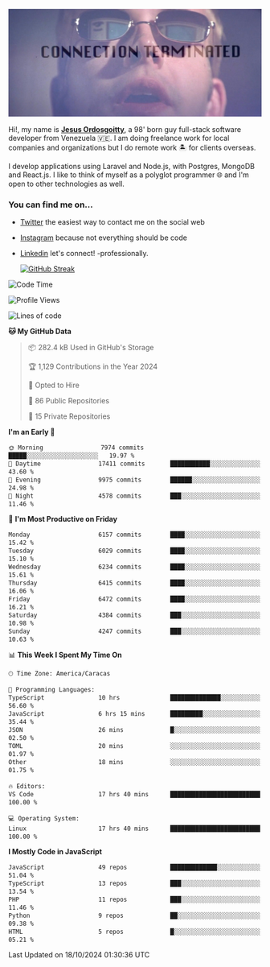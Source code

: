 ![hackers movie reference](./disconnected.jpg)

Hi!, my name is [**Jesus Ordosgoitty**](https://jodaz.dev), a 98' born guy full-stack software developer from Venezuela 🇻🇪. I am doing freelance work for local companies and organizations but I do remote work 🏝️ for clients overseas. 

I develop applications using Laravel and Node.js, with Postgres, MongoDB and React.js. I like to think of myself as a polyglot programmer 🌐 and I'm open to other technologies as well.

### You can find me on...

- [Twitter](https://twitter.com/jodaz_) the easiest way to contact me on the social web
- [Instagram](https://instagram.com/jodaz_) because not everything should be code
- [Linkedin](https://linkedin.com/in/jodaz) let's connect! -professionally.


    [![GitHub Streak](https://streak-stats.demolab.com?user=jodaz&theme=tokyonight)](https://git.io/streak-stats)

<!--START_SECTION:waka-->
![Code Time](http://img.shields.io/badge/Code%20Time-7%2C423%20hrs%2010%20mins-blue)

![Profile Views](http://img.shields.io/badge/Profile%20Views-0-blue)

![Lines of code](https://img.shields.io/badge/From%20Hello%20World%20I%27ve%20Written-82.4%20million%20lines%20of%20code-blue)

**🐱 My GitHub Data** 

> 📦 282.4 kB Used in GitHub's Storage 
 > 
> 🏆 1,129 Contributions in the Year 2024
 > 
> 💼 Opted to Hire
 > 
> 📜 86 Public Repositories 
 > 
> 🔑 15 Private Repositories 
 > 
**I'm an Early 🐤** 

```text
🌞 Morning                7974 commits        █████░░░░░░░░░░░░░░░░░░░░   19.97 % 
🌆 Daytime                17411 commits       ███████████░░░░░░░░░░░░░░   43.60 % 
🌃 Evening                9975 commits        ██████░░░░░░░░░░░░░░░░░░░   24.98 % 
🌙 Night                  4578 commits        ███░░░░░░░░░░░░░░░░░░░░░░   11.46 % 
```
📅 **I'm Most Productive on Friday** 

```text
Monday                   6157 commits        ████░░░░░░░░░░░░░░░░░░░░░   15.42 % 
Tuesday                  6029 commits        ████░░░░░░░░░░░░░░░░░░░░░   15.10 % 
Wednesday                6234 commits        ████░░░░░░░░░░░░░░░░░░░░░   15.61 % 
Thursday                 6415 commits        ████░░░░░░░░░░░░░░░░░░░░░   16.06 % 
Friday                   6472 commits        ████░░░░░░░░░░░░░░░░░░░░░   16.21 % 
Saturday                 4384 commits        ███░░░░░░░░░░░░░░░░░░░░░░   10.98 % 
Sunday                   4247 commits        ███░░░░░░░░░░░░░░░░░░░░░░   10.63 % 
```


📊 **This Week I Spent My Time On** 

```text
🕑︎ Time Zone: America/Caracas

💬 Programming Languages: 
TypeScript               10 hrs              ██████████████░░░░░░░░░░░   56.60 % 
JavaScript               6 hrs 15 mins       █████████░░░░░░░░░░░░░░░░   35.44 % 
JSON                     26 mins             █░░░░░░░░░░░░░░░░░░░░░░░░   02.50 % 
TOML                     20 mins             ░░░░░░░░░░░░░░░░░░░░░░░░░   01.97 % 
Other                    18 mins             ░░░░░░░░░░░░░░░░░░░░░░░░░   01.75 % 

🔥 Editors: 
VS Code                  17 hrs 40 mins      █████████████████████████   100.00 % 

💻 Operating System: 
Linux                    17 hrs 40 mins      █████████████████████████   100.00 % 
```

**I Mostly Code in JavaScript** 

```text
JavaScript               49 repos            █████████████░░░░░░░░░░░░   51.04 % 
TypeScript               13 repos            ███░░░░░░░░░░░░░░░░░░░░░░   13.54 % 
PHP                      11 repos            ███░░░░░░░░░░░░░░░░░░░░░░   11.46 % 
Python                   9 repos             ██░░░░░░░░░░░░░░░░░░░░░░░   09.38 % 
HTML                     5 repos             █░░░░░░░░░░░░░░░░░░░░░░░░   05.21 % 
```




 Last Updated on 18/10/2024 01:30:36 UTC
<!--END_SECTION:waka-->
